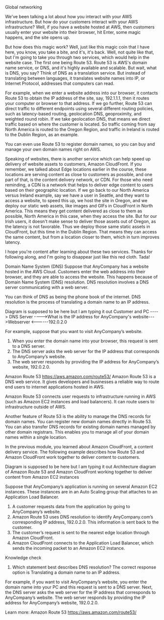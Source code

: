 Global networking

We've been talking a lot about how you interact with your AWS infrastructure. But how do your customers interact with your AWS infrastructure? Well, if you have a website hosted at AWS, then customers usually enter your website into their browser, hit Enter, some magic happens, and the site opens up. 

But how does this magic work? Well, just like this magic coin that I have here, you know, you take a bite, and it's, it's back. Well, not quite like that, but I'm going to take you through two services, which would help in the website case. The first one being Route 53. Route 53 is AWS's domain name service, or DNS, and it's highly available and scalable. But wait, what is DNS, you say? Think of DNS as a translation service. But instead of translating between languages, it translates website names into IP, or Internet Protocol, addresses that computers can read. 

For example, when we enter a website address into our browser, it contacts Route 53 to obtain the IP address of the site, say, 192.1.1.1, then it routes your computer or browser to that address. If we go further, Route 53 can direct traffic to different endpoints using several different routing policies, such as latency-based routing, geolocation DNS, geoproximity, and weighted round robin. If we take geolocation DNS, that means we direct traffic based on where the customer is located. So traffic coming from say North America is routed to the Oregon Region, and traffic in Ireland is routed to the Dublin Region, as an example. 

You can even use Route 53 to register domain names, so you can buy and manage your own domain names right on AWS. 

Speaking of websites, there is another service which can help speed up delivery of website assets to customers, Amazon CloudFront. If you remember, we talked about Edge locations earlier in the course, these locations are serving content as close to customers as possible, and one part of that, is the content delivery network, or CDN. For those who need reminding, a CDN is a network that helps to deliver edge content to users based on their geographic location. 
If we go back to our North America versus Ireland example, say we have a user in Seattle, and they want to access a website, to speed this up, we host the site in Oregon, and we deploy our static web assets, like images and GIFs in CloudFront in North America. This means they get content delivered as close to them as possible, North America in this case, when they access the site. But for our Irish users, it doesn't make sense to deliver those assets out of Oregon, as the latency is not favorable. Thus we deploy those same static assets in CloudFront, but this time in the Dublin Region. That means they can access the same content, but from a location closer to them, which in turn improves latency. 

I hope you're content after learning about these two services. Thanks for following along, and I'm going to disappear just like this red cloth. Tada!


Domain Name System (DNS)
Suppose that AnyCompany has a website hosted in the AWS Cloud. Customers enter the web address into their browser, and they are able to access the website. This happens because of Domain Name System (DNS) resolution. DNS resolution involves a DNS server communicating with a web server.

You can think of DNS as being the phone book of the internet. DNS resolution is the process of translating a domain name to an IP address.

Diagram is supposed to be here but I am typing it out
Customer and PC ----> DNS Server ---->What is the IP address for AnyCompany's website--->Webserver
                                                                                <------192.0.2.0 
                                                                                
                                                                                
For example, suppose that you want to visit AnyCompany’s website. 
1) When you enter the domain name into your browser, this request is sent to a DNS server. 
2) The DNS server asks the web server for the IP address that corresponds to AnyCompany’s website.
3) The web server responds by providing the IP address for AnyCompany’s website, 192.0.2.0.

Amazon Route 53
https://aws.amazon.com/route53/
Amazon Route 53 is a DNS web service. It gives developers and businesses a reliable way to route end users to internet applications hosted in AWS. 

Amazon Route 53 connects user requests to infrastructure running in AWS (such as Amazon EC2 instances and load balancers). It can route users to infrastructure outside of AWS.

Another feature of Route 53 is the ability to manage the DNS records for domain names. You can register new domain names directly in Route 53. You can also transfer DNS records for existing domain names managed by other domain registrars. This enables you to manage all of your domain names within a single location.

In the previous module, you learned about Amazon CloudFront, a content delivery service. The following example describes how Route 53 and Amazon CloudFront work together to deliver content to customers.


Diagram is supposed to be here but I am typing it out
Architecture diagram of Amazon Route 53 and Amazon CloudFront working together to deliver content from Amazon EC2 instances


Suppose that AnyCompany’s application is running on several Amazon EC2 instances. These instances are in an Auto Scaling group that attaches to an Application Load Balancer. 

1) A customer requests data from the application by going to AnyCompany’s website. 
2) Amazon Route 53 uses DNS resolution to identify AnyCompany.com’s corresponding IP address, 192.0.2.0. This information is sent back to the customer. 
3) The customer’s request is sent to the nearest edge location through Amazon CloudFront. 
4) Amazon CloudFront connects to the Application Load Balancer, which sends the incoming packet to an Amazon EC2 instance.

Knowledge check
1) Which statement best describes DNS resolution?
The correct response option is Translating a domain name to an IP address.
 
For example, if you want to visit AnyCompany’s website, you enter the domain name into your PC and this request is sent to a DNS server. Next, the DNS server asks the web server for the IP address that corresponds to AnyCompany’s website. The web server responds by providing the IP address for AnyCompany’s website, 192.0.2.0.

Learn more:
Amazon Route 53
https://aws.amazon.com/route53/


